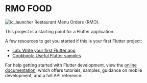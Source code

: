 # RMO FOOD 

![ic_launcher](https://github.com/RMO-Food/rmo-food-mobile/assets/78782368/d1257e5e-c942-4344-bb68-e10cd82359d8)
Restaurant Menu Orders (RMO). 

This project is a starting point for a Flutter application.

A few resources to get you started if this is your first Flutter project:

- [Lab: Write your first Flutter app](https://docs.flutter.dev/get-started/codelab)
- [Cookbook: Useful Flutter samples](https://docs.flutter.dev/cookbook)

For help getting started with Flutter development, view the
[online documentation](https://docs.flutter.dev/), which offers tutorials,
samples, guidance on mobile development, and a full API reference.
